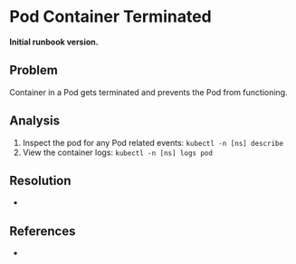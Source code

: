 # Pod Container Terminated

**Initial runbook version.**

## Problem

Container in a Pod gets terminated and prevents the Pod from functioning.

## Analysis
 1. Inspect the pod for any Pod related events: `kubectl -n [ns] describe`
 2. View the container logs: `kubectl -n [ns] logs pod`

## Resolution
 * 

## References
 * 
